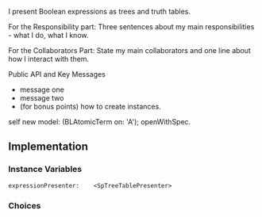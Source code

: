 I present Boolean expressions as trees and truth tables.



For the Responsibility part: Three sentences about my main responsibilities - what I do, what I know.

For the Collaborators Part: State my main collaborators and one line about how I interact with them. 

Public API and Key Messages

- message one   
- message two 
- (for bonus points) how to create instances.

self new model: (BLAtomicTerm on: 'A'); openWithSpec.

## Implementation

### Instance Variables

	expressionPresenter:	<SpTreeTablePresenter>

### Choices